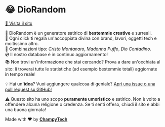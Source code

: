 # 😂 DioRandom

<a href="https://champytech.github.io/diorandom/">🔗 Visita il sito</a>

🛐 DioRandom è un generatore satirico di <b>bestemmie creative</b> e surreali.<br>
🤣 Ogni click ti regala un'accoppiata divina con brand, lavori, oggetti tech e moltissimo altro.<br>
🔢 Combinazioni tipo: <i>Cristo Montanaro</i>, <i>Madonna Puffo</i>, <i>Dio Contadino</i>.<br>
💿 Il nostro database è in continuo aggiornamento!<br>
📚 Non trovi un'informazione che stai cercando? Prova a dare un'occhiata al sito: lì troverai tutte le statistiche (ad esempio bestemmie totali) aggiornate in tempo reale!<br>

💡 Hai un'<b>idea</b>? Vuoi aggiungere qualcosa di geniale? <a href="." target="_blank">Apri una issue o una pull request su GitHub!</a><br>

⚠️ Questo sito ha uno scopo <b>puramente umoristico</b> e satirico. Non è volto a offendere alcuna religione o credenza. Se ti senti offeso, chiudi il sito e abbi una buona giornata!

Made with ❤️ by <b><a href="https://github.com/ChampyTech" target="_blank">ChampyTech</a></b>
